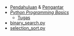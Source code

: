 * [Pendahuluan](https://docs.google.com/presentation/d/1PsKyl35NfwqQ1q9wGN4qqoQ1MqPcQ4U-?rtpof=true&usp=drive_fs) & [Pengantar](https://docs.google.com/presentation/d/1Py8QM9_2kZiHwYOpH8B9LUpKHSm6BCXo?rtpof=true&usp=drive_fs)
* [_Python Programming Basics_](https://drive.google.com/file/d/1PqwFYvO-58Li8SgdxYK5iJrlzngES2X1/view?usp=sharing)
    * [Tugas](https://colab.research.google.com/drive/194ruaU4p-dHKESLzE_n3NH9E6uE48w-M?usp=sharing)
* [binary_search.py](binary_search.py)
* [selection_sort.py](selection_sort.py)
